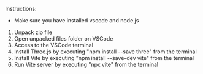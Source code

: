 Instructions:
 * Make sure you have installed vscode and node.js

1.  Unpack zip file
2.  Open unpacked files folder on VSCode
3.  Access to the VSCode terminal
4.  Install Three.js by executing "npm install --save three" from the terminal
5.  Install Vite by executing "npm install --save-dev vite" from the terminal
6.  Run Vite server by executing "npx vite" from the terminal
